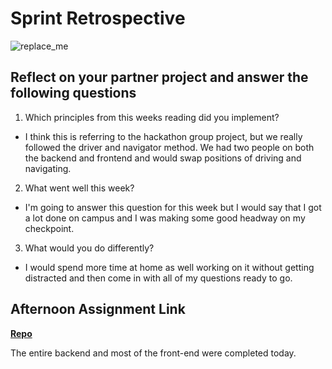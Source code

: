 # Sprint Retrospective

![replace_me](https://codeworks.blob.core.windows.net/public/assets/img/illustrations/placeholder.svg)

## Reflect on your partner project and answer the following questions

1. Which principles from this weeks reading did you implement?

- I think this is referring to the hackathon group project, but we really followed the driver and navigator method. We had two people on both the backend and frontend and would swap positions of driving and navigating.

2. What went well this week?

- I'm going to answer this question for this week but I would say that I got a lot done on campus and I was making some good headway on my checkpoint.

3. What would you do differently?

- I would spend more time at home as well working on it without getting distracted and then come in with all of my questions ready to go.

## Afternoon Assignment Link

**[Repo](https://github.com/PKILB/checkpoint-6)**

The entire backend and most of the front-end were completed today.
